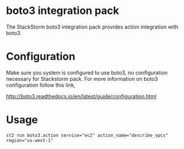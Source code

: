 # boto3 integration pack

The StackStorm boto3 integration pack provides action integration with boto3.

# Configuration

Make sure you system is configured to use boto3, no configuration necessary for Stackstorm pack. For more information on boto3 configuration follow this link,

http://boto3.readthedocs.io/en/latest/guide/configuration.html

# Usage

```
st2 run boto3.action service="ec2" action_name="describe_vpcs" region="us-west-1"
```
